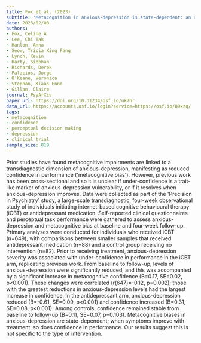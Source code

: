 ```yaml
---
title: Fox et al. (2023)
subtitle: 'Metacognition in anxious-depression is state-dependent: an observational treatment study'
date: 2023/02/08
authors:
- Fox, Celine A
- Lee, Chi Tak
- Hanlon, Anna
- Seow, Tricia Xing Fang
- Lynch, Kevin
- Harty, Siobhan
- Richards, Derek
- Palacios, Jorge
- O'Keane, Veronica
- Stephan, Klaas Enno
- Gillan, Claire
journal: PsyArXiv
paper_url: https://doi.org/10.31234/osf.io/uk7hr
data_url: https://accounts.osf.io/login?service=https://osf.io/89xzq/
tags:
- metacognition
- confidence
- perceptual decision making
- depression
- clinical trial
sample_size: 819
---
```


Prior studies have found metacognitive impairments are linked to a transdiagnostic dimension of anxious-depression, manifesting as reduced confidence in performance ('metacognitive bias'). However, previous work has been cross-sectional and so it is unclear if under-confidence is a trait-like marker of anxious-depression vulnerability, or if it resolves when anxious-depression improves. Data were collected as part of the 'Precision in Psychiatry' study, a large-scale transdiagnostic, four-week observational study of individuals initiating internet-based cognitive behavioural therapy (iCBT) or antidepressant medication. Self-reported clinical questionnaires and perceptual task performance were gathered to assess anxious-depression and metacognitive bias at baseline and four-week follow-up. Primary analyses were conducted for individuals who received iCBT (n=649), with comparisons between smaller samples that received antidepressant medication (n=88) and a control group receiving no intervention (n=82). Prior to receiving treatment, anxious-depression severity was associated with under-confidence in performance in the iCBT arm, replicating previous work. From baseline to follow-up, levels of anxious-depression were significantly reduced, and this was accompanied by a significant increase in metacognitive confidence (B=0.17, SE=0.02, p<0.001). These changes were correlated (r(647)=-0.12, p=0.002); those with the greatest reductions in anxious-depression levels had the largest increase in confidence. In the antidepressant arm, anxious-depression reduced (B=-0.61, SE=0.09, p<0.001) and confidence increased (B=0.31, SE=0.08, p<0.001). Among controls, confidence remained stable from baseline to follow-up (B=0.11, SE=0.07, p=0.103). Metacognitive biases in anxious-depression are state-dependent; when symptoms improve with treatment, so does confidence in performance. Our results suggest this is not specific to the type of intervention.
